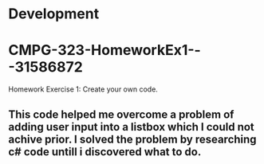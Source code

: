 # Development

# CMPG-323-HomeworkEx1---31586872
Homework Exercise 1: Create your own code.

## <h2> This code helped me overcome a problem of adding user input into a listbox which I could not achive prior. I solved the problem by researching c# code untill i discovered what to do.